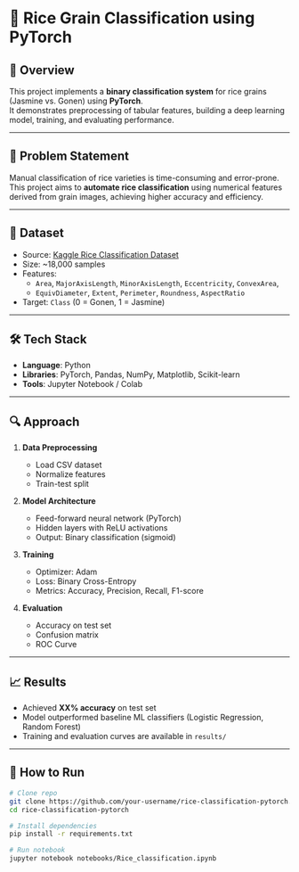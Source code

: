 # 🌾 Rice Grain Classification using PyTorch

## 📌 Overview
This project implements a **binary classification system** for rice grains (Jasmine vs. Gonen) using **PyTorch**.  
It demonstrates preprocessing of tabular features, building a deep learning model, training, and evaluating performance.

---

## 🎯 Problem Statement
Manual classification of rice varieties is time-consuming and error-prone.  
This project aims to **automate rice classification** using numerical features derived from grain images, achieving higher accuracy and efficiency.

---

## 🧠 Dataset
- Source: [Kaggle Rice Classification Dataset](https://www.kaggle.com/datasets/muratkokludataset/riceclassification)  
- Size: ~18,000 samples  
- Features:  
  - `Area`, `MajorAxisLength`, `MinorAxisLength`, `Eccentricity`, `ConvexArea`,  
  - `EquivDiameter`, `Extent`, `Perimeter`, `Roundness`, `AspectRatio`  
- Target: `Class` (0 = Gonen, 1 = Jasmine)

---

## 🛠️ Tech Stack
- **Language**: Python  
- **Libraries**: PyTorch, Pandas, NumPy, Matplotlib, Scikit-learn  
- **Tools**: Jupyter Notebook / Colab  

---

## 🔍 Approach
1. **Data Preprocessing**  
   - Load CSV dataset  
   - Normalize features  
   - Train-test split  

2. **Model Architecture**  
   - Feed-forward neural network (PyTorch)  
   - Hidden layers with ReLU activations  
   - Output: Binary classification (sigmoid)  

3. **Training**  
   - Optimizer: Adam  
   - Loss: Binary Cross-Entropy  
   - Metrics: Accuracy, Precision, Recall, F1-score  

4. **Evaluation**  
   - Accuracy on test set  
   - Confusion matrix  
   - ROC Curve  

---

## 📈 Results
- Achieved **XX% accuracy** on test set  
- Model outperformed baseline ML classifiers (Logistic Regression, Random Forest)  
- Training and evaluation curves are available in `results/`  

---

## 🚀 How to Run
```bash
# Clone repo
git clone https://github.com/your-username/rice-classification-pytorch.git
cd rice-classification-pytorch

# Install dependencies
pip install -r requirements.txt

# Run notebook
jupyter notebook notebooks/Rice_classification.ipynb
